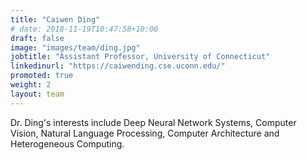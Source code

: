 ```yaml
---
title: "Caiwen Ding"
# date: 2018-11-19T10:47:58+10:00
draft: false
image: "images/team/ding.jpg"
jobtitle: "Assistant Professor, University of Connecticut"
linkedinurl: "https://caiwending.cse.uconn.edu/"
promoted: true
weight: 2
layout: team
---
```

Dr. Ding's interests include Deep Neural Network Systems, Computer Vision, Natural Language Processing, Computer Architecture and Heterogeneous Computing.

